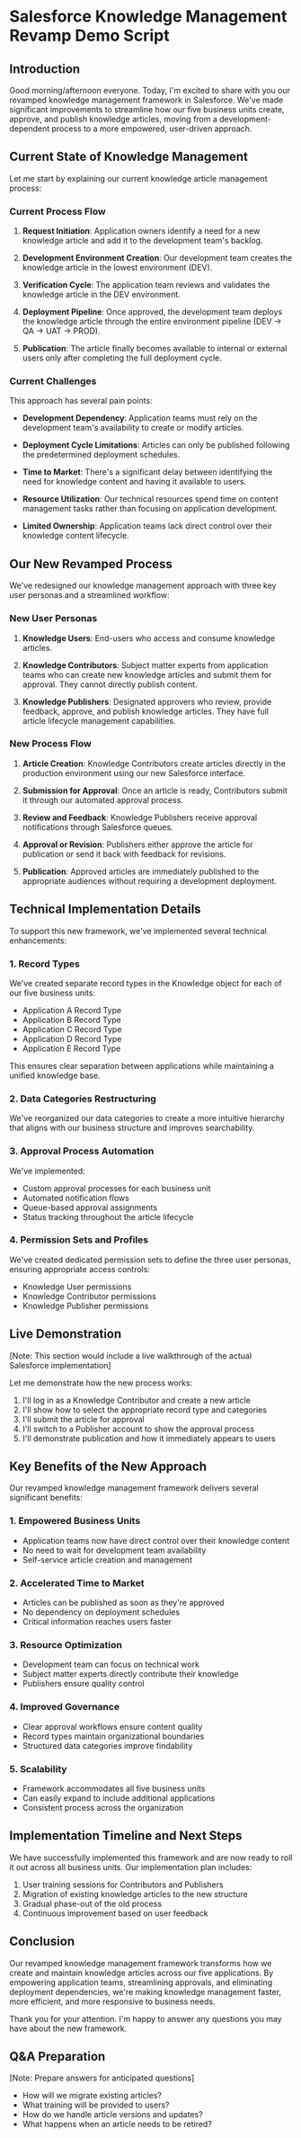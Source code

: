 # Salesforce Knowledge Management Revamp Demo Script

## Introduction

Good morning/afternoon everyone. Today, I'm excited to share with you our revamped knowledge management framework in Salesforce. We've made significant improvements to streamline how our five business units create, approve, and publish knowledge articles, moving from a development-dependent process to a more empowered, user-driven approach.

## Current State of Knowledge Management

Let me start by explaining our current knowledge article management process:

### Current Process Flow

1. **Request Initiation**: Application owners identify a need for a new knowledge article and add it to the development team's backlog.

2. **Development Environment Creation**: Our development team creates the knowledge article in the lowest environment (DEV).

3. **Verification Cycle**: The application team reviews and validates the knowledge article in the DEV environment.

4. **Deployment Pipeline**: Once approved, the development team deploys the knowledge article through the entire environment pipeline (DEV → QA → UAT → PROD).

5. **Publication**: The article finally becomes available to internal or external users only after completing the full deployment cycle.

### Current Challenges

This approach has several pain points:

* **Development Dependency**: Application teams must rely on the development team's availability to create or modify articles.

* **Deployment Cycle Limitations**: Articles can only be published following the predetermined deployment schedules.

* **Time to Market**: There's a significant delay between identifying the need for knowledge content and having it available to users.

* **Resource Utilization**: Our technical resources spend time on content management tasks rather than focusing on application development.

* **Limited Ownership**: Application teams lack direct control over their knowledge content lifecycle.

## Our New Revamped Process

We've redesigned our knowledge management approach with three key user personas and a streamlined workflow:

### New User Personas

1. **Knowledge Users**: End-users who access and consume knowledge articles.

2. **Knowledge Contributors**: Subject matter experts from application teams who can create new knowledge articles and submit them for approval. They cannot directly publish content.

3. **Knowledge Publishers**: Designated approvers who review, provide feedback, approve, and publish knowledge articles. They have full article lifecycle management capabilities.

### New Process Flow

1. **Article Creation**: Knowledge Contributors create articles directly in the production environment using our new Salesforce interface.

2. **Submission for Approval**: Once an article is ready, Contributors submit it through our automated approval process.

3. **Review and Feedback**: Knowledge Publishers receive approval notifications through Salesforce queues.

4. **Approval or Revision**: Publishers either approve the article for publication or send it back with feedback for revisions.

5. **Publication**: Approved articles are immediately published to the appropriate audiences without requiring a development deployment.

## Technical Implementation Details

To support this new framework, we've implemented several technical enhancements:

### 1. Record Types

We've created separate record types in the Knowledge object for each of our five business units:
* Application A Record Type
* Application B Record Type
* Application C Record Type
* Application D Record Type
* Application E Record Type

This ensures clear separation between applications while maintaining a unified knowledge base.

### 2. Data Categories Restructuring

We've reorganized our data categories to create a more intuitive hierarchy that aligns with our business structure and improves searchability.

### 3. Approval Process Automation

We've implemented:
* Custom approval processes for each business unit
* Automated notification flows
* Queue-based approval assignments
* Status tracking throughout the article lifecycle

### 4. Permission Sets and Profiles

We've created dedicated permission sets to define the three user personas, ensuring appropriate access controls:
* Knowledge User permissions
* Knowledge Contributor permissions
* Knowledge Publisher permissions

## Live Demonstration

[Note: This section would include a live walkthrough of the actual Salesforce implementation]

Let me demonstrate how the new process works:

1. I'll log in as a Knowledge Contributor and create a new article
2. I'll show how to select the appropriate record type and categories
3. I'll submit the article for approval
4. I'll switch to a Publisher account to show the approval process
5. I'll demonstrate publication and how it immediately appears to users

## Key Benefits of the New Approach

Our revamped knowledge management framework delivers several significant benefits:

### 1. Empowered Business Units

* Application teams now have direct control over their knowledge content
* No need to wait for development team availability
* Self-service article creation and management

### 2. Accelerated Time to Market

* Articles can be published as soon as they're approved
* No dependency on deployment schedules
* Critical information reaches users faster

### 3. Resource Optimization

* Development team can focus on technical work
* Subject matter experts directly contribute their knowledge
* Publishers ensure quality control

### 4. Improved Governance

* Clear approval workflows ensure content quality
* Record types maintain organizational boundaries
* Structured data categories improve findability

### 5. Scalability

* Framework accommodates all five business units
* Can easily expand to include additional applications
* Consistent process across the organization

## Implementation Timeline and Next Steps

We have successfully implemented this framework and are now ready to roll it out across all business units. Our implementation plan includes:

1. User training sessions for Contributors and Publishers
2. Migration of existing knowledge articles to the new structure
3. Gradual phase-out of the old process
4. Continuous improvement based on user feedback

## Conclusion

Our revamped knowledge management framework transforms how we create and maintain knowledge articles across our five applications. By empowering application teams, streamlining approvals, and eliminating deployment dependencies, we're making knowledge management faster, more efficient, and more responsive to business needs.

Thank you for your attention. I'm happy to answer any questions you may have about the new framework.

## Q&A Preparation

[Note: Prepare answers for anticipated questions]

* How will we migrate existing articles?
* What training will be provided to users?
* How do we handle article versions and updates?
* What happens when an article needs to be retired?